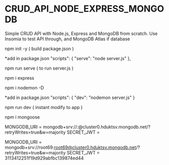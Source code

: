 # CRUD_API_NODE_EXPRESS_MONGODB
  Simple CRUD API with Node.js, Express and MongoDB from scratch.
  Use Insomia to test API through, and MongoDB Atlas if database

npm init -y ( build package.json )

*add in package.json
    "scripts": {
      "serve": "node server.js" 
  },

npm run serve ( to run server.js )

npm i express

npm i nodemon -D

*add in package.json
    "scripts": {
      "dev": "nodemon server.js"
  }

npm run dev ( instant modify to app )

npm i mongoose

MONGODB_URI = mongodb+srv://<user>:<password>@cluster0.hduktsv.mongodb.net/?retryWrites=true&w=majority
SECRET_JWT = 

MONGODB_URI = mongodb+srv://root69:root69@cluster0.hduktsv.mongodb.net/?retryWrites=true&w=majority
SECRET_JWT = 3113412251f19d929abfbc139874ed44